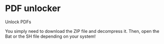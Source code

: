 # PDF unlocker
 Unlock PDFs

You simply need to download the ZIP file and decompress it.
Then, open the Bat or the SH file depending on your system!
